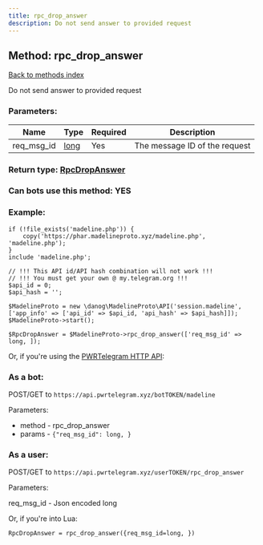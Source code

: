 ```yaml
---
title: rpc_drop_answer
description: Do not send answer to provided request
---
```

## Method: rpc\_drop\_answer  
[Back to methods index](index.md)


Do not send answer to provided request

### Parameters:

| Name     |    Type       | Required | Description |
|----------|---------------|----------|-------------|
|req\_msg\_id|[long](../types/long.md) | Yes|The message ID of the request|


### Return type: [RpcDropAnswer](../types/RpcDropAnswer.md)

### Can bots use this method: **YES**


### Example:


```
if (!file_exists('madeline.php')) {
    copy('https://phar.madelineproto.xyz/madeline.php', 'madeline.php');
}
include 'madeline.php';

// !!! This API id/API hash combination will not work !!!
// !!! You must get your own @ my.telegram.org !!!
$api_id = 0;
$api_hash = '';

$MadelineProto = new \danog\MadelineProto\API('session.madeline', ['app_info' => ['api_id' => $api_id, 'api_hash' => $api_hash]]);
$MadelineProto->start();

$RpcDropAnswer = $MadelineProto->rpc_drop_answer(['req_msg_id' => long, ]);
```

Or, if you're using the [PWRTelegram HTTP API](https://pwrtelegram.xyz):

### As a bot:

POST/GET to `https://api.pwrtelegram.xyz/botTOKEN/madeline`

Parameters:

* method - rpc_drop_answer
* params - `{"req_msg_id": long, }`



### As a user:

POST/GET to `https://api.pwrtelegram.xyz/userTOKEN/rpc_drop_answer`

Parameters:

req_msg_id - Json encoded long




Or, if you're into Lua:

```
RpcDropAnswer = rpc_drop_answer({req_msg_id=long, })
```

